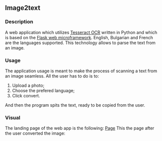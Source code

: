 ## Image2text
### Description
A web application which utilizes [Tesseract OCR](https://code.google.com/p/tesseract-ocr/) written in Python and which is based on the [Flask web microframework](http://flask.pocoo.org/). English, Bulgarian and French are the languages  supported. This technology allows to parse the text from an image.
### Usage
The application usage is meant to make the process of scanning a text from an image seamless. All the user has to do is to: 
1. Upload a photo;
2. Choose the prefered language;
3. Click convert.

And then the program spits the text, ready to be copied from the user.
### Visual
The landing page of the web app is the following: [Page](https://drive.google.com/file/d/1gouwkqIVHBW65BjrLKHqabLLHk8boeBb/view?usp=sharing)
This the page after the user converted the image: 


<!--stackedit_data:
eyJoaXN0b3J5IjpbLTEwMjUwODY3MDcsLTgzOTcwNDAyOSwxNT
M0Mzg4MjMwXX0=
-->